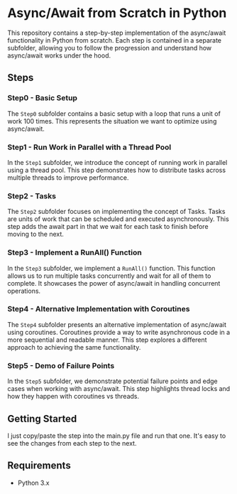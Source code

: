 # Async/Await from Scratch in Python

This repository contains a step-by-step implementation of the async/await functionality in Python from scratch. Each step is contained in a separate subfolder, allowing you to follow the progression and understand how async/await works under the hood.

## Steps

### Step0 - Basic Setup

The `Step0` subfolder contains a basic setup with a loop that runs a unit of work 100 times. This represents the situation we want to optimize using async/await.

### Step1 - Run Work in Parallel with a Thread Pool

In the `Step1` subfolder, we introduce the concept of running work in parallel using a thread pool. This step demonstrates how to distribute tasks across multiple threads to improve performance.

### Step2 - Tasks

The `Step2` subfolder focuses on implementing the concept of Tasks. Tasks are units of work that can be scheduled and executed asynchronously. This step adds the await part in that we wait for each task to finish before moving to the next.

### Step3 - Implement a RunAll() Function

In the `Step3` subfolder, we implement a `RunAll()` function. This function allows us to run multiple tasks concurrently and wait for all of them to complete. It showcases the power of async/await in handling concurrent operations.

### Step4 - Alternative Implementation with Coroutines

The `Step4` subfolder presents an alternative implementation of async/await using coroutines. Coroutines provide a way to write asynchronous code in a more sequential and readable manner. This step explores a different approach to achieving the same functionality.

### Step5 - Demo of Failure Points

In the `Step5` subfolder, we demonstrate potential failure points and edge cases when working with async/await. This step highlights thread locks and how they happen with coroutines vs threads.

## Getting Started

I just copy/paste the step into the main.py file and run that one. It's easy to see the changes from each step to the next.

## Requirements

- Python 3.x